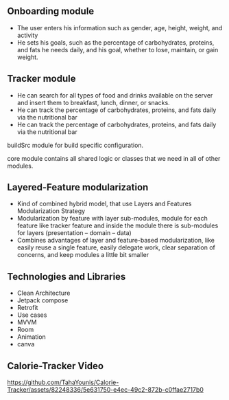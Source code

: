 
## Onboarding module 
- The user enters his information such as gender, age, height, weight, and activity
- He sets his goals, such as the percentage of carbohydrates, proteins, and fats he needs daily, and his goal, whether to lose, maintain, or gain weight. 

## Tracker module 
- He can search for all types of food and drinks available on the server and insert them to breakfast, lunch, dinner, or snacks.
- He can track the percentage of carbohydrates, proteins, and fats daily via the nutritional bar
- He can track the percentage of carbohydrates, proteins, and fats daily via the nutritional bar

buildSrc module for build specific configuration.

core module contains all shared logic or classes that we need in all of other modules.

## Layered-Feature modularization
- Kind of combined hybrid model, that use Layers and Features Modularization Strategy 
- Modularization by feature with layer sub-modules, module for each feature like tracker feature and inside the module there is sub-modules for layers (presentation – domain – data)
- Combines advantages of layer and feature-based modularization, like easily reuse a single feature, easily delegate work, clear separation of concerns, and keep modules a little bit smaller

## Technologies and Libraries
- Clean Architecture
- Jetpack compose
- Retrofit
- Use cases
- MVVM
- Room
- Animation
- canva

## Calorie-Tracker Video
https://github.com/TahaYounis/Calorie-Tracker/assets/82248336/5e631750-e4ec-49c2-872b-c0ffae2717b0
